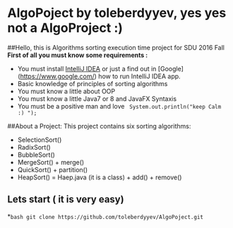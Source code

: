 # AlgoPoject by toleberdyyev, yes yes not a AlgoProject :)
##Hello, this is Algorithms sorting execution time project for SDU 2016 Fall
**First of all you must know some requirements :**
* You must install [IntelliJ IDEA](https://www.jetbrains.com/idea/download/) or just a find out in [Google] (https://www.google.com/)  how to run IntelliJ IDEA app.
* Basic knowledge of principles of sorting algorithms 
* You must know a little about OOP 
* You must know a little Java7 or 8 and JavaFX Syntaxis
* You must be a positive man and love ``` System.out.println("keep Calm :) ");```

##About a Project:
This project contains six sorting algorithms:
* SelectionSort()
* RadixSort()
* BubbleSort()
* MergeSort() + merge()
* QuickSort() + partition()
* HeapSort() = Haep.java (it is a class) + add() + remove()

## Lets start ( it is very easy)

*```bash git clone https://github.com/toleberdyyev/AlgoPoject.git```



